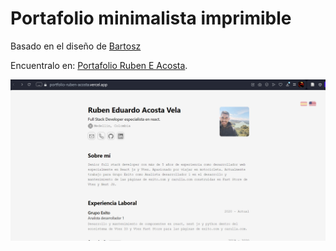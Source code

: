 # Portafolio minimalista imprimible

Basado en el diseño de [Bartosz](https://github.com/BartoszJarocki/cv)

Encuentralo en: [Portafolio Ruben E Acosta](https://portfolio-ruben-acosta.vercel.app).

<p></p>

![image](./image.png)

